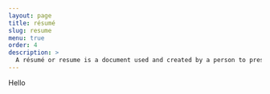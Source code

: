 ```yaml
---
layout: page
title: résumé
slug: resume
menu: true
order: 4
description: >
  A résumé or resume is a document used and created by a person to present their background, skills, and accomplishments. Résumés can be used for a variety of reasons, but most often they are used to secure new employment.
---
```


Hello